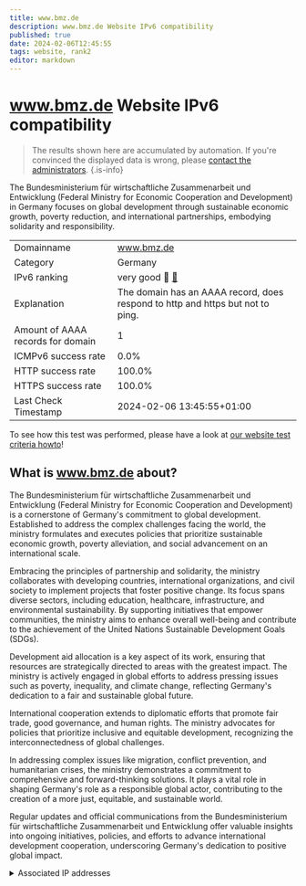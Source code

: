 ```yaml
---
title: www.bmz.de
description: www.bmz.de Website IPv6 compatibility
published: true
date: 2024-02-06T12:45:55
tags: website, rank2
editor: markdown
---
```


# www.bmz.de Website IPv6 compatibility

> The results shown here are accumulated by automation. If you're convinced the displayed data is wrong, please [contact the administrators](/howto/chat). 
{.is-info}

The Bundesministerium für wirtschaftliche Zusammenarbeit und Entwicklung (Federal Ministry for Economic Cooperation and Development) in Germany focuses on global development through sustainable economic growth, poverty reduction, and international partnerships, embodying solidarity and responsibility.


|   |   |
| - | - |
| Domainname | www.bmz.de
| Category | Germany |
| IPv6 ranking | very good :2nd_place_medal: [🔗](/howto/ranking) |
| Explanation | The domain has an AAAA record, does respond to http and https but not to ping. |
| Amount of AAAA records for domain | 1 |
| ICMPv6 success rate | 0.0%|
| HTTP success rate | 100.0% |
| HTTPS success rate | 100.0% |
| Last Check Timestamp | 2024-02-06 13:45:55+01:00 |

To see how this test was performed, please have a look at [our website test criteria howto](/howto/testcriteria/website)!


## What is www.bmz.de about?
The Bundesministerium für wirtschaftliche Zusammenarbeit und Entwicklung (Federal Ministry for Economic Cooperation and Development) is a cornerstone of Germany's commitment to global development. Established to address the complex challenges facing the world, the ministry formulates and executes policies that prioritize sustainable economic growth, poverty alleviation, and social advancement on an international scale.

Embracing the principles of partnership and solidarity, the ministry collaborates with developing countries, international organizations, and civil society to implement projects that foster positive change. Its focus spans diverse sectors, including education, healthcare, infrastructure, and environmental sustainability. By supporting initiatives that empower communities, the ministry aims to enhance overall well-being and contribute to the achievement of the United Nations Sustainable Development Goals (SDGs).

Development aid allocation is a key aspect of its work, ensuring that resources are strategically directed to areas with the greatest impact. The ministry is actively engaged in global efforts to address pressing issues such as poverty, inequality, and climate change, reflecting Germany's dedication to a fair and sustainable global future.

International cooperation extends to diplomatic efforts that promote fair trade, good governance, and human rights. The ministry advocates for policies that prioritize inclusive and equitable development, recognizing the interconnectedness of global challenges.

In addressing complex issues like migration, conflict prevention, and humanitarian crises, the ministry demonstrates a commitment to comprehensive and forward-thinking solutions. It plays a vital role in shaping Germany's role as a responsible global actor, contributing to the creation of a more just, equitable, and sustainable world.

Regular updates and official communications from the Bundesministerium für wirtschaftliche Zusammenarbeit und Entwicklung offer valuable insights into ongoing initiatives, policies, and efforts to advance international development cooperation, underscoring Germany's dedication to positive global impact.



<details>
<summary>Associated IP addresses</summary>

2a03:d400:24:0:185:132:24:40

</details>
